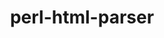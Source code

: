 ---
title: "perl-html-parser"
layout: cache
categories: [package, develop]
meta: {"compilers": ["gcc@11.1.0", "gcc@11.4.0"], "num_specs": 14, "num_specs_by_stack": {"data-vis-sdk": 7, "e4s": 7, "hep": 7, "root": 14}, "oss": ["ubuntu20.04", "ubuntu22.04"], "platforms": ["linux"], "stacks": ["data-vis-sdk", "e4s", "hep", "root"], "targets": ["x86_64_v3"], "versions": ["3.72"]}
spec_details: [{"compiler": "gcc@11.4.0", "hash": "3ild6ci6mpumatolhnlpemteaoizcyc3", "os": "ubuntu22.04", "platform": "linux", "size": "-", "stacks": ["e4s", "hep", "root"], "target": "x86_64_v3", "variants": ["build_system=perl"], "versions": ["3.72"]}, {"compiler": "gcc@11.4.0", "hash": "5g6wgofy3pryz4cpulyw6z2gbufs5ry2", "os": "ubuntu22.04", "platform": "linux", "size": "-", "stacks": ["e4s", "hep", "root"], "target": "x86_64_v3", "variants": ["build_system=perl"], "versions": ["3.72"]}, {"compiler": "gcc@11.4.0", "hash": "7qflqg76qz4yplmrqdy5e7g332v3ejdi", "os": "ubuntu22.04", "platform": "linux", "size": "-", "stacks": ["e4s", "hep", "root"], "target": "x86_64_v3", "variants": ["build_system=perl"], "versions": ["3.72"]}, {"compiler": "gcc@11.1.0", "hash": "7szmafxatuzqyvbpskpfnlxzehrv67xs", "os": "ubuntu20.04", "platform": "linux", "size": "-", "stacks": ["data-vis-sdk", "root"], "target": "x86_64_v3", "variants": ["build_system=perl"], "versions": ["3.72"]}, {"compiler": "gcc@11.1.0", "hash": "af2zicny3nu25kzdaqbsu4dfsmu7umly", "os": "ubuntu20.04", "platform": "linux", "size": "-", "stacks": ["data-vis-sdk", "root"], "target": "x86_64_v3", "variants": ["build_system=perl"], "versions": ["3.72"]}, {"compiler": "gcc@11.4.0", "hash": "g23na7bzdgu5bm375ip2i7lyzrypjku6", "os": "ubuntu22.04", "platform": "linux", "size": "-", "stacks": ["e4s", "hep", "root"], "target": "x86_64_v3", "variants": ["build_system=perl"], "versions": ["3.72"]}, {"compiler": "gcc@11.4.0", "hash": "hvvrlmu4lwqomvfyrldggkz5bupu5k6a", "os": "ubuntu22.04", "platform": "linux", "size": "-", "stacks": ["e4s", "hep", "root"], "target": "x86_64_v3", "variants": ["build_system=perl"], "versions": ["3.72"]}, {"compiler": "gcc@11.4.0", "hash": "igzxpi5q4zar7bglbd56z5xrvrxvpanj", "os": "ubuntu22.04", "platform": "linux", "size": "-", "stacks": ["e4s", "hep", "root"], "target": "x86_64_v3", "variants": ["build_system=perl"], "versions": ["3.72"]}, {"compiler": "gcc@11.1.0", "hash": "q4hsu2bhtonrqstrmknp3ofmflirtu36", "os": "ubuntu20.04", "platform": "linux", "size": "-", "stacks": ["data-vis-sdk", "root"], "target": "x86_64_v3", "variants": ["build_system=perl"], "versions": ["3.72"]}, {"compiler": "gcc@11.1.0", "hash": "qo3sl6jr6wmn3hji2l3bb3lwsyk5g3fj", "os": "ubuntu20.04", "platform": "linux", "size": "-", "stacks": ["data-vis-sdk", "root"], "target": "x86_64_v3", "variants": ["build_system=perl"], "versions": ["3.72"]}, {"compiler": "gcc@11.1.0", "hash": "qxjxwtyxg26nnliwhp5ziios2rs3xz57", "os": "ubuntu20.04", "platform": "linux", "size": "-", "stacks": ["data-vis-sdk", "root"], "target": "x86_64_v3", "variants": ["build_system=perl"], "versions": ["3.72"]}, {"compiler": "gcc@11.4.0", "hash": "ucynoen5ugk7lkvng5q33s273t47h6ag", "os": "ubuntu22.04", "platform": "linux", "size": "-", "stacks": ["e4s", "hep", "root"], "target": "x86_64_v3", "variants": ["build_system=perl"], "versions": ["3.72"]}, {"compiler": "gcc@11.1.0", "hash": "ulvixws2fhldt4pi47xwvbz72yer43k6", "os": "ubuntu20.04", "platform": "linux", "size": "-", "stacks": ["data-vis-sdk", "root"], "target": "x86_64_v3", "variants": ["build_system=perl"], "versions": ["3.72"]}, {"compiler": "gcc@11.1.0", "hash": "wwbsze53oof4a5x4tga22te5e3dmcw65", "os": "ubuntu20.04", "platform": "linux", "size": "-", "stacks": ["data-vis-sdk", "root"], "target": "x86_64_v3", "variants": ["build_system=perl"], "versions": ["3.72"]}]
---